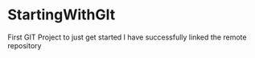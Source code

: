 # StartingWithGIt
First GIT Project to just get started
I have successfully linked the remote repository
